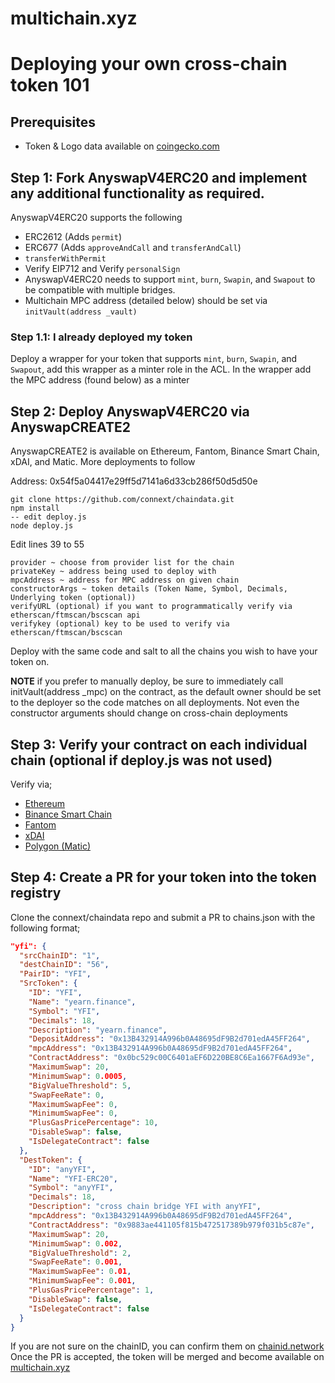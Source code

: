 # multichain.xyz



# Deploying your own cross-chain token 101

## Prerequisites

* Token & Logo data available on [coingecko.com](https://www.coingecko.com/en)

## Step 1: Fork AnyswapV4ERC20 and implement any additional functionality as required.

AnyswapV4ERC20 supports the following
* ERC2612 (Adds `permit`)
* ERC677 (Adds `approveAndCall` and `transferAndCall`)
* `transferWithPermit`
* Verify EIP712 and Verify `personalSign`
* AnyswapV4ERC20 needs to support `mint`, `burn`, `Swapin`, and `Swapout` to be compatible with multiple bridges.
* Multichain MPC address (detailed below) should be set via `initVault(address _vault)`

### Step 1.1: I already deployed my token

Deploy a wrapper for your token that supports `mint`, `burn`, `Swapin`, and `Swapout`, add this wrapper as a minter role in the ACL. In the wrapper add the MPC address (found below) as a minter

## Step 2: Deploy AnyswapV4ERC20 via AnyswapCREATE2

AnyswapCREATE2 is available on Ethereum, Fantom, Binance Smart Chain, xDAI, and Matic. More deployments to follow

Address: 0x54f5a04417e29ff5d7141a6d33cb286f50d5d50e

```
git clone https://github.com/connext/chaindata.git
npm install
-- edit deploy.js
node deploy.js
```

Edit lines 39 to 55

```
provider ~ choose from provider list for the chain
privateKey ~ address being used to deploy with
mpcAddress ~ address for MPC address on given chain
constructorArgs ~ token details (Token Name, Symbol, Decimals, Underlying token (optional))
verifyURL (optional) if you want to programmatically verify via etherscan/ftmscan/bscscan api
verifykey (optional) key to be used to verify via etherscan/ftmscan/bscscan
```

Deploy with the same code and salt to all the chains you wish to have your token on.

**NOTE** if you prefer to manually deploy, be sure to immediately call initVault(address _mpc) on the contract, as the default owner should be set to the deployer so the code matches on all deployments. Not even the constructor arguments should change on cross-chain deployments

## Step 3: Verify your contract on each individual chain (optional if deploy.js was not used)

Verify via;

* [Ethereum](https://etherscan.io/)
* [Binance Smart Chain](https://bscscan.com/)
* [Fantom](https://ftmscan.com/)
* [xDAI](https://blockscout.com/poa/xdai)
* [Polygon (Matic)](https://explorer-mainnet.maticvigil.com/)

## Step 4: Create a PR for your token into the token registry

Clone the connext/chaindata repo and submit a PR to chains.json with the following format;

```json
"yfi": {
  "srcChainID": "1",
  "destChainID": "56",
  "PairID": "YFI",
  "SrcToken": {
    "ID": "YFI",
    "Name": "yearn.finance",
    "Symbol": "YFI",
    "Decimals": 18,
    "Description": "yearn.finance",
    "DepositAddress": "0x13B432914A996b0A48695dF9B2d701edA45FF264",
    "mpcAddress": "0x13B432914A996b0A48695dF9B2d701edA45FF264",
    "ContractAddress": "0x0bc529c00C6401aEF6D220BE8C6Ea1667F6Ad93e",
    "MaximumSwap": 20,
    "MinimumSwap": 0.0005,
    "BigValueThreshold": 5,
    "SwapFeeRate": 0,
    "MaximumSwapFee": 0,
    "MinimumSwapFee": 0,
    "PlusGasPricePercentage": 10,
    "DisableSwap": false,
    "IsDelegateContract": false
  },
  "DestToken": {
    "ID": "anyYFI",
    "Name": "YFI-ERC20",
    "Symbol": "anyYFI",
    "Decimals": 18,
    "Description": "cross chain bridge YFI with anyYFI",
    "mpcAddress": "0x13B432914A996b0A48695dF9B2d701edA45FF264",
    "ContractAddress": "0x9883ae441105f815b472517389b979f031b5c87e",
    "MaximumSwap": 20,
    "MinimumSwap": 0.002,
    "BigValueThreshold": 2,
    "SwapFeeRate": 0.001,
    "MaximumSwapFee": 0.01,
    "MinimumSwapFee": 0.001,
    "PlusGasPricePercentage": 1,
    "DisableSwap": false,
    "IsDelegateContract": false
  }
}
```

If you are not sure on the chainID, you can confirm them on [chainid.network](https://chainid.network/chains.json)
Once the PR is accepted, the token will be merged and become available on [multichain.xyz](https://multichain.xyz/)
